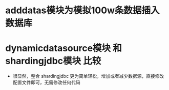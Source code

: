 # adddatas模块为模拟100w条数据插入数据库

# dynamicdatasource模块 和 shardingjdbc模块 比较
- 很显然，整合 shardingjdbc 更为简单轻松，增加或者减少数据源，直接修改配置文件即可，无需修改任何代码
